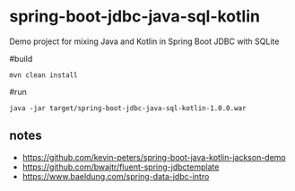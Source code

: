 # spring-boot-jdbc-java-sql-kotlin
Demo project for mixing Java and Kotlin in Spring Boot JDBC with SQLite

#build
```
mvn clean install
```

#run
```
java -jar target/spring-boot-jdbc-java-sql-kotlin-1.0.0.war
```

## notes

- https://github.com/kevin-peters/spring-boot-java-kotlin-jackson-demo
- https://github.com/bwajtr/fluent-spring-jdbctemplate
- https://www.baeldung.com/spring-data-jdbc-intro